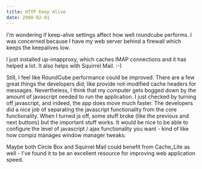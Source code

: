 ```yaml
---
title: HTTP Keep Alive
date: 2008-02-01
---
```

I'm wondering if keep-alive settings affect how well roundcube performs. I was concerned because I have my web server behind a firewall which keeps the keepalives low.

I just installed up-imapproxy, which caches IMAP connections and it has helped a lot. It also helps with Squirrel Mail. :-)

Still, I feel like RoundCube performance could be improved. There are a few great things the developers did, like provide not-modified cache headers for messages. Nevertheless, I think that my computer gets bogged down by the amount of javascript needed to run the application. I just checked by turning off javascript, and indeed, the app does move much faster. The developers did a nice job of separating the javascript functionality from the core functionality. When I turned js off, some stuff broke (like the previous and next buttons) but the important stuff works. It would be nice to be able to configure the level of javascript / ajax functionality you want - kind of like how compiz manages window manager tweaks.

Maybe both Circle Box and Squirrel Mail could benefit from Cache_Lite as well - I've found it to be an excellent resource for improving web application speed.

